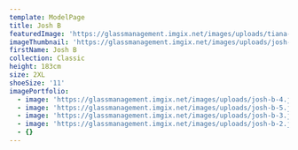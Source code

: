 ```yaml
---
template: ModelPage
title: Josh B
featuredImage: 'https://glassmanagement.imgix.net/images/uploads/tiana-banner.jpg'
imageThumbnail: 'https://glassmanagement.imgix.net/images/uploads/josh-b-hs.jpg'
firstName: Josh B
collection: Classic
height: 183cm
size: 2XL
shoeSize: '11'
imagePortfolio:
  - image: 'https://glassmanagement.imgix.net/images/uploads/josh-b-4.jpg'
  - image: 'https://glassmanagement.imgix.net/images/uploads/josh-b-5.jpg'
  - image: 'https://glassmanagement.imgix.net/images/uploads/josh-b-3.jpg'
  - image: 'https://glassmanagement.imgix.net/images/uploads/josh-b-2.jpg'
  - {}
---
```


